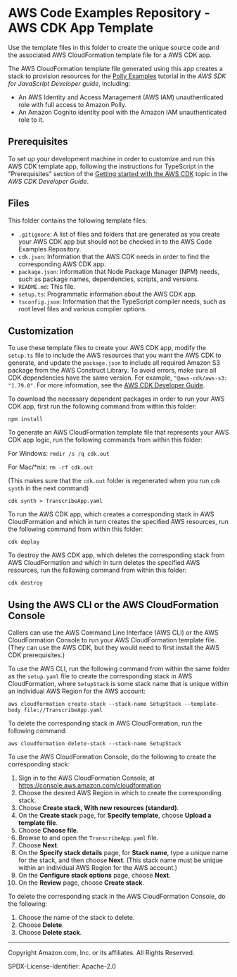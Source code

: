 # AWS Code Examples Repository - AWS CDK App Template

Use the template files in this folder to create the unique source code and the associated AWS CloudFormation template file for a AWS CDK app.

The AWS CloudFormation template file generated using this app creates a stack to provision resources for the
[Polly Examples](https://docs.aws.amazon.com/cdk/latest/guide/polly-example-synthesize-to-s3.html) tutorial in the *AWS SDK for JavaScript Developer guide*, including:
- An AWS Identity and Access Management (AWS IAM) unauthenticated role with full access to Amazon Polly. 
- An Amazon Cognito identity pool with the Amazon IAM unauthenticated role to it.

## Prerequisites

To set up your development machine in order to customize and run this AWS CDK template app, following the instructions for TypeScript in the "Prerequisites" section of the [Getting started with the AWS CDK](https://docs.aws.amazon.com/cdk/latest/guide/getting_started.html) topic in the *AWS CDK Developer Guide*.

## Files

This folder contains the following template files:

* ``.gitignore``: A list of files and folders that are generated as you create your AWS CDK app but should not be checked in to the AWS Code Examples Repository.
* ``cdk.json``: Information that the AWS CDK needs in order to find the corresponding AWS CDK app.
* ``package.json``: Information that Node Package Manager (NPM) needs, such as package names, dependencies, scripts, and versions.
* ``README.md``: This file.
* ``setup.ts``: Programmatic information about the AWS CDK app.
* ``tsconfig.json``: Information that the TypeScript compiler needs, such as root level files and various compiler options.

## Customization

To use these template files to create your AWS CDK app, modify the ``setup.ts`` file to include the AWS resources that you want the AWS CDK to generate, and 
update the ``package.json`` to include all required Amazon S3 package from the AWS Construct Library. 
To avoid errors, make sure all CDK dependencies have the same version. For example, ``"@aws-cdk/aws-s3: "1.79.0"``.  For more information, see the [AWS CDK Developer Guide](https://docs.aws.amazon.com/cdk/latest/guide).

To download the necessary dependent packages in order to run your AWS CDK app, first run the following command from within this folder:

``npm install``

To generate an AWS CloudFormation template file that represents your AWS CDK app logic, run the following commands from within this folder:

For Windows: ``rmdir /s /q cdk.out``

For Mac/*nix: ``rm -rf cdk.out``

(This makes sure that the ``cdk.out`` folder is regenerated when you run ``cdk synth`` in the next command)

``cdk synth > TranscribeApp.yaml``

To run the AWS CDK app, which creates a corresponding stack in AWS CloudFormation and which in turn creates the specified AWS resources, run the following command from within this folder:

``cdk deploy``

To destroy the AWS CDK app, which deletes the corresponding stack from AWS CloudFormation and which in turn deletes the specified AWS resources, run the following command from within this folder:

``cdk destroy``

## Using the AWS CLI or the AWS CloudFormation Console

Callers can use the AWS Command Line Interface (AWS CLI) or the AWS CloudFormation Console to run your AWS CloudFormation template file. (They can use the AWS CDK, but they would need to first install the AWS CDK prerequisites.)

To use the AWS CLI, run the following command from within the same folder as the ``setup.yaml`` file to create the corresponding stack in AWS CloudFormation, where ``SetupStack`` is some stack name that is unique within an individual AWS Region for the AWS account:

``aws cloudformation create-stack --stack-name SetupStack --template-body file://TranscribeApp.yaml``

To delete the corresponding stack in AWS CloudFormation, run the following command:

``aws cloudformation delete-stack --stack-name SetupStack``

To use the AWS CloudFormation Console, do the following to create the corresponding stack:

1. Sign in to the AWS CloudFormation Console, at https://console.aws.amazon.com/cloudformation
1. Choose the desired AWS Region in which to create the corresponding stack.
1. Choose **Create stack, With new resources (standard)**.
1. On the **Create stack** page, for **Specify template**, choose **Upload a template file**.
1. Choose **Choose file**.
1. Browse to and open the ``TranscribeApp.yaml`` file.
1. Choose **Next**.
1. On the **Specify stack details** page, for **Stack name**, type a unique name for the stack, and then choose **Next**. (This stack name must be unique within an individual AWS Region for the AWS account.)
1. On the **Configure stack options** page, choose **Next**.
1. On the **Review** page, choose **Create stack**.

To delete the corresponding stack in the AWS CloudFormation Console, do the following:

1. Choose the name of the stack to delete.
1. Choose **Delete**.
1. Choose **Delete stack**.

---

Copyright Amazon.com, Inc. or its affiliates. All Rights Reserved.

SPDX-License-Identifier: Apache-2.0

